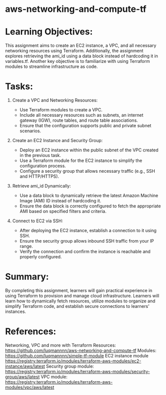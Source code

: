 # aws-networking-and-compute-tf

# Learning Objectives:
This assignment aims to create an EC2 instance, a VPC, and all necessary networking resources using Terraform. Additionally, the assignment explores retrieving the ami_id using a data block instead of hardcoding it in variables.tf. Another key objective is to familiarize with using Terraform modules to streamline infrastructure as code.

# Tasks:
1. Create a VPC and Networking Resources:
    - Use Terraform modules to create a VPC.
    - Include all necessary resources such as subnets, an internet gateway (IGW), route tables, and route table associations.
    - Ensure that the configuration supports public and private subnet scenarios.

2. Create an EC2 Instance and Security Group:
    - Deploy an EC2 instance within the public subnet of the VPC created in the previous task.
    - Use a Terraform module for the EC2 instance to simplify the configuration process.
    - Configure a security group that allows necessary traffic (e.g., SSH and HTTP/HTTPS).

3. Retrieve ami_id Dynamically:
    - Use a data block to dynamically retrieve the latest Amazon Machine Image (AMI) ID instead of hardcoding it.
    - Ensure the data block is correctly configured to fetch the appropriate AMI based on specified filters and criteria.

4. Connect to EC2 via SSH:
    - After deploying the EC2 instance, establish a connection to it using SSH.
    - Ensure the security group allows inbound SSH traffic from your IP range.
    - Verify the connection and confirm the instance is reachable and properly configured.

# Summary:
By completing this assignment, learners will gain practical experience in using Terraform to provision and manage cloud infrastructure. Learners will learn how to dynamically fetch resources, utilize modules to organize and simplify Terraform code, and establish secure connections to learners' instances.

# References:
Networking, VPC and more with Terraform Resources: https://github.com/luqmannnn/aws-networking-and-compute-tf
Modules: https://github.com/luqmannnn/simple-tf-module
EC2 instance module https://registry.terraform.io/modules/terraform-aws-modules/ec2-instance/aws/latest
Security group module: https://registry.terraform.io/modules/terraform-aws-modules/security-group/aws/latest
VPC module: https://registry.terraform.io/modules/terraform-aws-modules/vpc/aws/latest